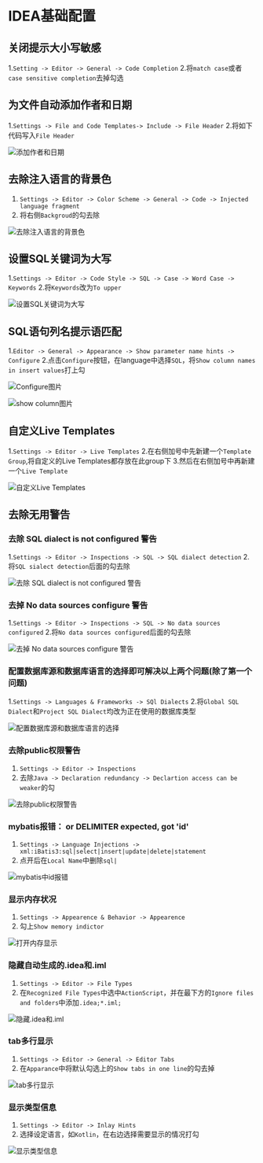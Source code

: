 # IDEA基础配置

## 关闭提示大小写敏感

1.`Setting -> Editor -> General -> Code Completion`
2.将`match case`或者`case sensitive completion`去掉勾选

## 为文件自动添加作者和日期

1.`Settings -> File and Code Templates-> Include -> File Header`
2.将如下代码写入`File Header`

![添加作者和日期](../pics/file_header.png)

## 去除注入语言的背景色

1. `Settings -> Editor -> Color Scheme -> General -> Code -> Injected language fragment`
2. 将右侧`Backgroud`的勾去除

![去除注入语言的背景色](../pics/inject_language_fragment.png)

## 设置SQL关键词为大写

1.`Settings -> Editor -> Code Style -> SQL -> Case -> Word Case -> Keywords`
2.将`Keywords`改为`To upper`

![设置SQL关键词为大写](../pics/sql_keyword.png)

## SQL语句列名提示语匹配

1.`Editor -> General -> Appearance -> Show parameter name hints -> Configure`
2.点击`Configure`按钮，在language中选择`SQL`，将`Show column names in insert values`打上勾

![Configure图片](../pics/sql_show_parameter.png)

![show column图片](../pics/sql_show_column.png)

## 自定义Live Templates

1.`Settings -> Editor -> Live Templates`
2.在右侧加号中先新建一个`Template Group`,将自定义的Live Templates都存放在此group下
3.然后在右侧加号中再新建一个`Live Template`

![自定义Live Templates](../pics/live_template.png)

## 去除无用警告

### 去除 SQL dialect is not configured 警告

1.`Settings -> Editor -> Inspections -> SQL -> SQL dialect detection`
2.将`SQL sialect detection`后面的勾去除

![去除 SQL dialect is not configured 警告](../pics/sql_dialect_detection.png)

### 去掉 No data sources configure 警告

1.`Settings -> Editor -> Inspections -> SQL -> No data sources configured`
2.将`No data sources configured`后面的勾去除

![去掉 No data sources configure 警告](../pics/no_data_sources_configured.png)

### 配置数据库源和数据库语言的选择即可解决以上两个问题(除了第一个问题)

1.`Settings -> Languages & Frameworks -> SQl Dialects`
2.将`Global SQL Dialect`和`Project SQL Dialect`均改为正在使用的数据库类型

![配置数据库源和数据库语言的选择](../pics/sql_dialect.png)

### 去除public权限警告

1. `Settings -> Editor -> Inspections`
2. 去除`Java -> Declaration redundancy -> Declartion access can be weaker`的勾

![去除public权限警告](../pics/access_check.png)

### mybatis报错：<statement> or DELIMITER expected, got 'id'

1. `Settings -> Language Injections -> xml:iBatis3:sql|select|insert|update|delete|statement`
2. 点开后在`Local Name`中删除`sql|`

![mybatis中id报错](../pics/mybatis_id_error.png)

### 显示内存状况

1. `Settings -> Appearence & Behavior -> Appearence`
2. 勾上`Show memory indictor`

![打开内存显示](../pics/show_memory.png)

### 隐藏自动生成的.idea和.iml

1. `Settings -> Editor -> File Types`
2. 在`Recognized File Types`中选中`ActionScript`，并在最下方的`Ignore files and folders`中添加`.idea;*.iml;`

![隐藏.idea和.iml](../pics/hide_file.png)

### tab多行显示

1. `Settings -> Editor -> General -> Editor Tabs`
2. 在`Apparance`中将默认勾选上的`Show tabs in one line`的勾去掉

![tab多行显示](../pics/mutil_tab.png)

### 显示类型信息

1. `Settings -> Editor -> Inlay Hints`
2. 选择设定语言，如`Kotlin`，在右边选择需要显示的情况打勾

![显示类型信息](../pics/show_parameter_hints.png)
